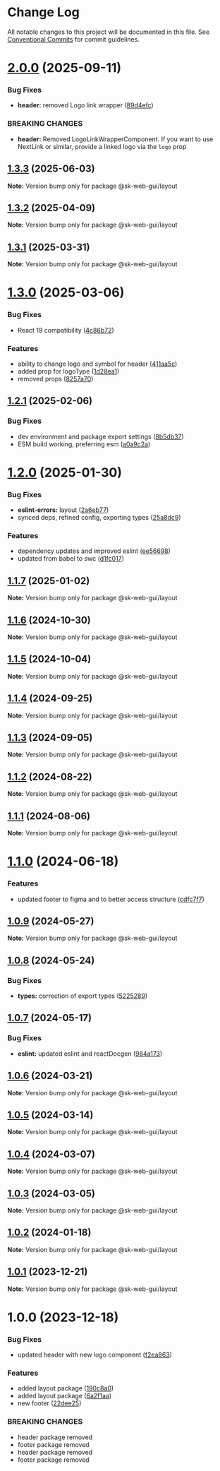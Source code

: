 # Change Log

All notable changes to this project will be documented in this file.
See [Conventional Commits](https://conventionalcommits.org) for commit guidelines.

# [2.0.0](https://github.com/Sundsvallskommun/web-shared-components/compare/@sk-web-gui/layout@1.3.3...@sk-web-gui/layout@2.0.0) (2025-09-11)

### Bug Fixes

- **header:** removed Logo link wrapper ([89d4efc](https://github.com/Sundsvallskommun/web-shared-components/commit/89d4efc6d6513adb6f02cccda7096759ecd7a1a0))

### BREAKING CHANGES

- **header:** Removed LogoLinkWrapperComponent.
  If you want to use NextLink or similar, provide a linked logo via the `logo` prop

## [1.3.3](https://github.com/Sundsvallskommun/web-shared-components/compare/@sk-web-gui/layout@1.3.2...@sk-web-gui/layout@1.3.3) (2025-06-03)

**Note:** Version bump only for package @sk-web-gui/layout

## [1.3.2](https://github.com/Sundsvallskommun/web-shared-components/compare/@sk-web-gui/layout@1.3.1...@sk-web-gui/layout@1.3.2) (2025-04-09)

**Note:** Version bump only for package @sk-web-gui/layout

## [1.3.1](https://github.com/Sundsvallskommun/web-shared-components/compare/@sk-web-gui/layout@1.3.0...@sk-web-gui/layout@1.3.1) (2025-03-31)

**Note:** Version bump only for package @sk-web-gui/layout

# [1.3.0](https://github.com/Sundsvallskommun/web-shared-components/compare/@sk-web-gui/layout@1.2.1...@sk-web-gui/layout@1.3.0) (2025-03-06)

### Bug Fixes

- React 19 compatibility ([4c86b72](https://github.com/Sundsvallskommun/web-shared-components/commit/4c86b721f0e6e7110cf79adcda457367d66eb980))

### Features

- ability to change logo and symbol for header ([411aa5c](https://github.com/Sundsvallskommun/web-shared-components/commit/411aa5cee98103905d834f5ce6e2ec5576d82f02))
- added prop for logoType ([1d28ea1](https://github.com/Sundsvallskommun/web-shared-components/commit/1d28ea1a0ab1be07a08c46fd0823283bc22c8d77))
- removed props ([8257a70](https://github.com/Sundsvallskommun/web-shared-components/commit/8257a708ad89ad3e42a584183bae3ffce08ca3c1))

## [1.2.1](https://github.com/Sundsvallskommun/web-shared-components/compare/@sk-web-gui/layout@1.2.0...@sk-web-gui/layout@1.2.1) (2025-02-06)

### Bug Fixes

- dev environment and package export settings ([8b5db37](https://github.com/Sundsvallskommun/web-shared-components/commit/8b5db37a3d1cdefe5409c1750f04cae6f57e4bb1))
- ESM build working, preferring esm ([a0a9c2a](https://github.com/Sundsvallskommun/web-shared-components/commit/a0a9c2a2f21c60df7f384bc2ac3479e101b1ab7d))

# [1.2.0](https://github.com/Sundsvallskommun/web-shared-components/compare/@sk-web-gui/layout@1.1.7...@sk-web-gui/layout@1.2.0) (2025-01-30)

### Bug Fixes

- **eslint-errors:** layout ([2a6eb77](https://github.com/Sundsvallskommun/web-shared-components/commit/2a6eb772a7fecdc77b0c9468303aec32313a27d4))
- synced deps, refined config, exporting types ([25a8dc9](https://github.com/Sundsvallskommun/web-shared-components/commit/25a8dc9b32bf94ab65782cb26e230514f9224468))

### Features

- dependency updates and improved eslint ([ee56698](https://github.com/Sundsvallskommun/web-shared-components/commit/ee56698550bd45c1711eba643042cb6379ebd8f6))
- updated from babel to swc ([d1fc017](https://github.com/Sundsvallskommun/web-shared-components/commit/d1fc01761ba14f93d93b272ff802267ff86efbdc))

## [1.1.7](https://github.com/Sundsvallskommun/web-shared-components/compare/@sk-web-gui/layout@1.1.6...@sk-web-gui/layout@1.1.7) (2025-01-02)

**Note:** Version bump only for package @sk-web-gui/layout

## [1.1.6](https://github.com/Sundsvallskommun/web-shared-components/compare/@sk-web-gui/layout@1.1.5...@sk-web-gui/layout@1.1.6) (2024-10-30)

**Note:** Version bump only for package @sk-web-gui/layout

## [1.1.5](https://github.com/Sundsvallskommun/web-shared-components/compare/@sk-web-gui/layout@1.1.4...@sk-web-gui/layout@1.1.5) (2024-10-04)

**Note:** Version bump only for package @sk-web-gui/layout

## [1.1.4](https://github.com/Sundsvallskommun/web-shared-components/compare/@sk-web-gui/layout@1.1.3...@sk-web-gui/layout@1.1.4) (2024-09-25)

**Note:** Version bump only for package @sk-web-gui/layout

## [1.1.3](https://github.com/Sundsvallskommun/web-shared-components/compare/@sk-web-gui/layout@1.1.2...@sk-web-gui/layout@1.1.3) (2024-09-05)

**Note:** Version bump only for package @sk-web-gui/layout

## [1.1.2](https://github.com/Sundsvallskommun/web-shared-components/compare/@sk-web-gui/layout@1.1.1...@sk-web-gui/layout@1.1.2) (2024-08-22)

**Note:** Version bump only for package @sk-web-gui/layout

## [1.1.1](https://github.com/Sundsvallskommun/web-shared-components/compare/@sk-web-gui/layout@1.1.0...@sk-web-gui/layout@1.1.1) (2024-08-06)

**Note:** Version bump only for package @sk-web-gui/layout

# [1.1.0](https://github.com/Sundsvallskommun/web-shared-components/compare/@sk-web-gui/layout@1.0.9...@sk-web-gui/layout@1.1.0) (2024-06-18)

### Features

- updated footer to figma and to better access structure ([cdfc7f7](https://github.com/Sundsvallskommun/web-shared-components/commit/cdfc7f7715200eb99a6b648afcf545985dc9c050))

## [1.0.9](https://github.com/Sundsvallskommun/web-shared-components/compare/@sk-web-gui/layout@1.0.8...@sk-web-gui/layout@1.0.9) (2024-05-27)

**Note:** Version bump only for package @sk-web-gui/layout

## [1.0.8](https://github.com/Sundsvallskommun/web-shared-components/compare/@sk-web-gui/layout@1.0.7...@sk-web-gui/layout@1.0.8) (2024-05-24)

### Bug Fixes

- **types:** correction of export types ([5225289](https://github.com/Sundsvallskommun/web-shared-components/commit/52252890b4206faa9bc70111e75f1ef818e0d8fe))

## [1.0.7](https://github.com/Sundsvallskommun/web-shared-components/compare/@sk-web-gui/layout@1.0.6...@sk-web-gui/layout@1.0.7) (2024-05-17)

### Bug Fixes

- **eslint:** updated eslint and reactDocgen ([984a173](https://github.com/Sundsvallskommun/web-shared-components/commit/984a17371f052a0cbe23d01fd31722f0fa2a56eb))

## [1.0.6](https://github.com/Sundsvallskommun/web-shared-components/compare/@sk-web-gui/layout@1.0.5...@sk-web-gui/layout@1.0.6) (2024-03-21)

**Note:** Version bump only for package @sk-web-gui/layout

## [1.0.5](https://github.com/Sundsvallskommun/web-shared-components/compare/@sk-web-gui/layout@1.0.4...@sk-web-gui/layout@1.0.5) (2024-03-14)

**Note:** Version bump only for package @sk-web-gui/layout

## [1.0.4](https://github.com/Sundsvallskommun/web-shared-components/compare/@sk-web-gui/layout@1.0.3...@sk-web-gui/layout@1.0.4) (2024-03-07)

**Note:** Version bump only for package @sk-web-gui/layout

## [1.0.3](https://github.com/Sundsvallskommun/web-shared-components/compare/@sk-web-gui/layout@1.0.2...@sk-web-gui/layout@1.0.3) (2024-03-05)

**Note:** Version bump only for package @sk-web-gui/layout

## [1.0.2](https://github.com/Sundsvallskommun/web-shared-components/compare/@sk-web-gui/layout@1.0.1...@sk-web-gui/layout@1.0.2) (2024-01-18)

**Note:** Version bump only for package @sk-web-gui/layout

## [1.0.1](https://github.com/Sundsvallskommun/web-shared-components/compare/@sk-web-gui/layout@1.0.0...@sk-web-gui/layout@1.0.1) (2023-12-21)

**Note:** Version bump only for package @sk-web-gui/layout

# 1.0.0 (2023-12-18)

### Bug Fixes

- updated header with new logo component ([f2ea863](https://github.com/Sundsvallskommun/web-shared-components/commit/f2ea86398c21cae2000d10abf08842822a646edf))

### Features

- added layout package ([190c8a0](https://github.com/Sundsvallskommun/web-shared-components/commit/190c8a00322f8169d8672b8e07a534b501e27735))
- added layout package ([6a2f1aa](https://github.com/Sundsvallskommun/web-shared-components/commit/6a2f1aa9717020ae9a8fbf2e94d96e08915c37b0))
- new footer ([22dee25](https://github.com/Sundsvallskommun/web-shared-components/commit/22dee254cb3a7e06d9a72e22dca205ac4a025ff8))

### BREAKING CHANGES

- header package removed
- footer package removed
- header package removed
- footer package removed
